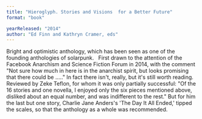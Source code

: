 ```yaml
---
title: "Hieroglyph. Stories and Visions  for a Better Future"
format: "book"

yearReleased: "2014"
author: "Ed Finn and Kathryn Cramer, eds"
---
```

Bright and optimistic anthology, which has been seen as  one of the founding anthologies of solarpunk.
 
First drawn to the attention of the Facebook Anarchism and  Science Fiction Forum in 2014, with the comment "Not sure how much in here is in  the anarchist spirit, but looks promising that there could be ....." In fact  there isn't, really, but it's still worth reading.
 
Reviewed by Zeke Teflon, for whom it was only partially  successful: "Of the 16 stories and one novella, I enjoyed only the six pieces  mentioned above, disliked about an equal number, and was indifferent to the  rest." But for him the last but one story, Charlie Jane Anders's 'The Day It All  Ended,' tipped the scales, so that the anthology as a whole was recommended.
 